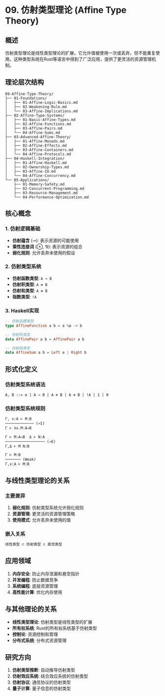 # 09. 仿射类型理论 (Affine Type Theory)

## 概述

仿射类型理论是线性类型理论的扩展，它允许值被使用一次或丢弃，但不能重复使用。这种类型系统在Rust等语言中得到了广泛应用，提供了更灵活的资源管理机制。

## 理论层次结构

```text
09-Affine-Type-Theory/
├── 01-Foundations/
│   ├── 01-Affine-Logic-Basics.md
│   ├── 02-Weakening-Rule.md
│   └── 03-Affine-Implications.md
├── 02-Affine-Type-Systems/
│   ├── 01-Basic-Affine-Types.md
│   ├── 02-Affine-Functions.md
│   ├── 03-Affine-Pairs.md
│   └── 04-Affine-Sums.md
├── 03-Advanced-Affine-Theory/
│   ├── 01-Affine-Monads.md
│   ├── 02-Affine-Effects.md
│   ├── 03-Affine-Containers.md
│   └── 04-Affine-Protocols.md
├── 04-Haskell-Integration/
│   ├── 01-Affine-Haskell.md
│   ├── 02-Ownership-Types.md
│   ├── 03-Affine-IO.md
│   └── 04-Affine-Concurrency.md
└── 05-Applications/
    ├── 01-Memory-Safety.md
    ├── 02-Concurrent-Programming.md
    ├── 03-Resource-Management.md
    └── 04-Performance-Optimization.md
```

## 核心概念

### 1. 仿射逻辑基础

- **仿射蕴含** (⊸): 表示资源的可能使用
- **乘性连接词** (⊗, ⅋): 表示资源的组合
- **弱化规则**: 允许丢弃未使用的假设

### 2. 仿射类型系统

- **仿射函数类型**: `A ⊸ B`
- **仿射积类型**: `A ⊗ B`
- **仿射和类型**: `A ⊕ B`
- **指数类型**: `!A`

### 3. Haskell实现

```haskell
-- 仿射函数类型
type AffineFunction a b = a %ω -> b

-- 仿射积类型
data AffinePair a b = AffinePair a b

-- 仿射和类型
data AffineSum a b = Left a | Right b
```

## 形式化定义

### 仿射类型系统语法

```latex
A, B ::= α | A ⊸ B | A ⊗ B | A ⊕ B | !A | 1 | 0
```

### 仿射类型系统规则

```latex
Γ, x:A ⊢ M:B
───────────── (⊸I)
Γ ⊢ λx.M:A⊸B

Γ ⊢ M:A⊸B  Δ ⊢ N:A
────────────────── (⊸E)
Γ,Δ ⊢ M N:B

Γ ⊢ M:B
─────── (Weak)
Γ,x:A ⊢ M:B
```

## 与线性类型理论的关系

### 主要差异

1. **弱化规则**: 仿射类型系统允许弱化规则
2. **资源管理**: 更灵活的资源管理策略
3. **使用模式**: 允许丢弃未使用的值

### 嵌入关系

```latex
线性类型 ⊂ 仿射类型 ⊂ 直觉类型
```

## 应用领域

1. **内存安全**: 防止内存泄漏和悬空指针
2. **并发编程**: 防止数据竞争
3. **系统编程**: 底层资源管理
4. **高性能计算**: 优化内存使用

## 与其他理论的关系

- **线性类型理论**: 仿射类型是线性类型的扩展
- **所有权系统**: Rust的所有权系统基于仿射类型
- **控制论**: 资源控制和管理
- **分布式系统**: 分布式资源管理

## 研究方向

1. **仿射类型推断**: 自动推导仿射类型
2. **仿射效应系统**: 结合效应系统的仿射类型
3. **仿射协议**: 通信协议的仿射类型
4. **量子计算**: 量子信息的仿射类型
